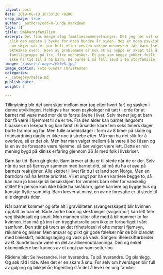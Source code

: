 ```yaml
---
layout: post
date: 2019-06-18 10:50:26 +0200
crop_image: true
author: _authors/odd-m-lunde.markdown
tags: []
title: Småbarnsfamilien
excerpt: Det fins mange slag familiesammensetninger. Det jeg her vil se på er kjernefamilien
  slik den oppsto i byene for noen hundre år siden. Det er noen psykiske prosessene
  som skjer når et par helt eller nesten voksne mennesker får barn (se avsnittet om
  ekteskap over). Noen av problemene er nok at vi neppe er skapt til å leve i en liten
  familiegruppe på tre, fire mennesker. Et par som begge jobber fullt, kan selvsagt
  ikke ha tid til å ha barn. De burde i så fall levd i en storfamilie.
image: "/assets/images/ekte3.jpg"
image_caption: Foto Gunnar Christensen
categories:
- _category/helse.md
publish_date: 
weight: 7

---
```


Tilknytning blir det som skjer mellom mor (og etter hvert far) og søsken i denne utviklingen. Heldigvis har noen psykologer nå tatt til orde for at barnet må være med mor de to første årene i livet. Selv mener jeg at barn bør få være i hjemmet til de er tre. Fra den alder kan barnet langsomt tilpasses en lekepark og kan først i 6 årsalder klare fem seks timers dager borte fra mor og far. Men fulle arbeidsdager i form av 8 timer på skole og fritidsordning daglig er ikke noe å strebe etter. Må man ha det slik for å overleve, så er det ok. Men har man valget mellom å la være å bo i åsen og la en av de foresatte være hjemme, så bør valget være lett. Dette er min mening bygd på klinisk erfaring gjennom 36 år med folk i livskriser.

Barn tar tid. Barn gir glede. Barn krever at du er til stede når de er der. Selv når du ser på fjernsyn sammen med barnet ditt, så må du ha et øye på barnets reaksjoner. Alle skatter i livet får du i et land som Norge. Men en barndom må ha første prioritet. Vil et ungt par ha en karriere begge to, så kan man jo kanskje bli besøkshjem for venners barn eller for vanskelig stilte? En person kan ikke både ha småbarn, gjøre karriere og bygge hus og kanskje flytte samtidig. Barn krever at minst en av de foresatte er til stede til alle døgnets tider.

Når barnet kommer og ofte alt i graviditeten (svangerskapet) blir kvinnen opptatt av barnet. Både andre barn og slektninger (svigermor) kan lett føle seg tilsidesatt og snurt. Men mannen sliter ofte med å bli nummer to for kvinnen. Han må gå inn i en trygghetsrolle som ikke er forherliget i vårt samfunn. Den står på tvers av det frihetsideal vi ofte møter i fjernsyn, reklame og aviser. Men ansvar og plikt gir gode følelser når de blir blandet med bleieskift, middagslaging og vask på vask. Sangen: Bleieskiftarbeider av Ø. Sunde burde være en del av allmennutdanninga. Den og enkel økonomilære bør kunnes av et ungt par som setter bo.

Rådene blir: Se hverandre. Hør hverandre. Ta på hverandre. Og planlegg. Og søk råd i tide. Men det er en skam å snu. For selv om hverdagen blir full av gulping og bikkjehår; Ingenting slår det å leve i en ung familie.